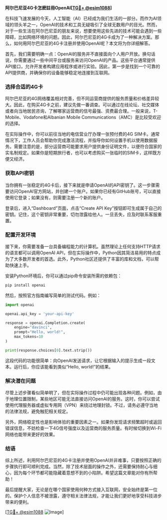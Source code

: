 **阿尔巴尼亚4G卡怎麽註冊OpenAI[[TG💪+ @esim1088](https://t.me/s/esim1088)]**

在科技飞速发展的今天，人工智能（AI）已经成为我们生活的一部分。而作为AI领域的领头羊之一，OpenAI的技术和工具无疑吸引了全球无数用户的目光。然而，对于一些生活在阿尔巴尼亚的朋友来说，想要使用这些先进的技术可能会遇到一些障碍，比如网络环境的问题。因此，阿尔巴尼亚的4G卡成为了一种解决方案。那么，如何用阿尔巴尼亚的4G卡注册并使用OpenAI呢？本文将为你详细解答。

首先，我们需要明确一点：OpenAI的服务并不直接面向个人用户开放。换句话说，你需要通过一些中间平台或服务来访问OpenAI的产品。这些平台通常提供API接口，允许开发者构建应用程序或进行实验。因此，第一步是找到一个可靠的API提供商，并确保你的设备能够稳定地连接到互联网。

### **选择合适的4G卡**

阿尔巴尼亚的4G网络覆盖相对完善，但不同运营商提供的服务质量和价格差异较大。因此，在购买4G卡之前，建议先做一番调查。可以通过在线论坛、社交媒体或者向当地居民咨询，了解哪家运营商的信号最强、资费最合理。一般来说，T-Mobile、Vodafone和Albanian Mobile Communications（AMC）是比较受欢迎的选择。

在实际操作中，你可以前往当地的电信营业厅办理一张预付费的4G SIM卡。通常情况下，工作人员会帮助你完成激活流程，并指导你如何设置手机以使用数据服务。需要注意的是，部分运营商可能要求用户提供身份证明文件，以便符合国家的实名制规定。如果你是短期旅行者，也可以考虑购买一张临时的SIM卡，这样既方便又经济。

### **获取API密钥**

当你拥有一张稳定的4G卡后，接下来就是申请OpenAI的API密钥了。这一步骤需要访问OpenAI官方网站，并创建一个账户。如果你已经有GitHub账号，可以直接使用它登录；如果没有，则需要注册一个新的账户。

登录后，进入“Dashboard”页面，点击“Create API Key”按钮即可生成属于自己的密钥。记住，这个密钥非常重要，切勿泄露给他人。一旦丢失，应及时联系客服重置。

### **配置开发环境**

接下来，你需要准备一台具备编程能力的计算机。虽然理论上任何支持HTTP请求的语言都可以调用OpenAI API，但在实际操作中，Python因其简洁易用的特点成为了大多数开发者的首选。此外，Python社区还提供了丰富的库和文档，可以帮助快速上手。

安装Python环境后，你可以通过pip命令安装所需的依赖包：

```bash
pip install openai
```

然后，按照官方指南编写简单的测试代码。例如：

```python
import openai

openai.api_key = 'your-api-key'

response = openai.Completion.create(
    engine="davinci",
    prompt="Hello, world!",
    max_tokens=10
)

print(response.choices[0].text.strip())
```

这段代码的功能很简单：向OpenAI发送请求，让它根据输入的提示生成一段文本。运行后，你应该能看到类似“Hello, world!”的结果。

### **解决潜在问题**

尽管上述步骤看似简单明了，但在实际操作过程中仍可能出现各种问题。例如，由于地理位置限制，某些地区可能无法直接访问OpenAI的服务。这时，你可以尝试使用代理服务器或虚拟专用网（VPN）来绕过地理封锁。不过，请务必遵守当地的法律法规，避免触犯相关规定。

另外，网络稳定性也是影响体验的重要因素之一。如果你发现请求频繁超时或返回错误信息，不妨检查一下4G信号强度以及运营商的服务质量。有时候切换到Wi-Fi网络也能带来更好的效果。

### **结语**

综上所述，利用阿尔巴尼亚的4G卡注册并使用OpenAI并非难事，只要按照正确的步骤执行即可顺利完成。当然，除了技术层面的操作之外，还需要保持耐心与细心，因为每个环节都可能隐藏着意想不到的小陷阱。希望这篇文章能对你有所帮助！

最后提醒大家，无论是在哪个国家使用何种方式接入互联网，安全始终是第一位的。保护个人信息不被泄露，遵守相关法律法规，才能让我们更好地享受科技进步带来的便利。

[[TG💪+ @esim1088](https://t.me/s/esim1088) ![Image](https://i.postimg.cc/4NQfJmqS/Snipaste-2025-05-13-00-14-12.png)]